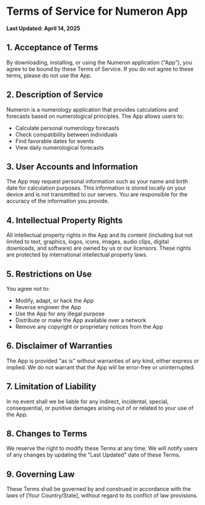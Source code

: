 # Terms of Service for Numeron App

**Last Updated: April 14, 2025**

## 1. Acceptance of Terms

By downloading, installing, or using the Numeron application ("App"), you agree to be bound by these Terms of Service. If you do not agree to these terms, please do not use the App.

## 2. Description of Service

Numeron is a numerology application that provides calculations and forecasts based on numerological principles. The App allows users to:
- Calculate personal numerology forecasts
- Check compatibility between individuals
- Find favorable dates for events
- View daily numerological forecasts

## 3. User Accounts and Information

The App may request personal information such as your name and birth date for calculation purposes. This information is stored locally on your device and is not transmitted to our servers. You are responsible for the accuracy of the information you provide.

## 4. Intellectual Property Rights

All intellectual property rights in the App and its content (including but not limited to text, graphics, logos, icons, images, audio clips, digital downloads, and software) are owned by us or our licensors. These rights are protected by international intellectual property laws.

## 5. Restrictions on Use

You agree not to:
- Modify, adapt, or hack the App
- Reverse engineer the App
- Use the App for any illegal purpose
- Distribute or make the App available over a network
- Remove any copyright or proprietary notices from the App

## 6. Disclaimer of Warranties

The App is provided "as is" without warranties of any kind, either express or implied. We do not warrant that the App will be error-free or uninterrupted.

## 7. Limitation of Liability

In no event shall we be liable for any indirect, incidental, special, consequential, or punitive damages arising out of or related to your use of the App.

## 8. Changes to Terms

We reserve the right to modify these Terms at any time. We will notify users of any changes by updating the "Last Updated" date of these Terms.

## 9. Governing Law

These Terms shall be governed by and construed in accordance with the laws of [Your Country/State], without regard to its conflict of law provisions.

